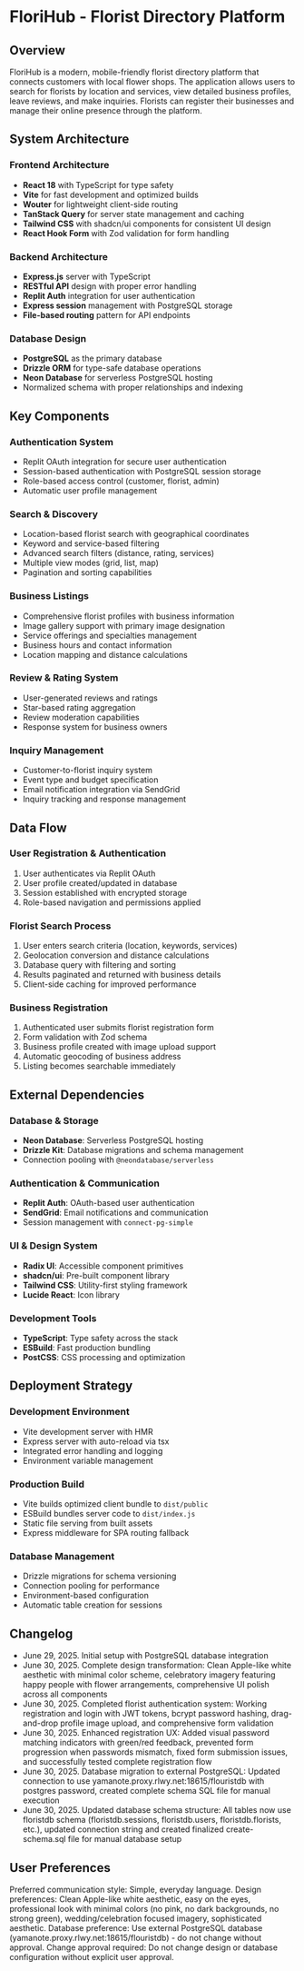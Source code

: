 # FloriHub - Florist Directory Platform

## Overview

FloriHub is a modern, mobile-friendly florist directory platform that connects customers with local flower shops. The application allows users to search for florists by location and services, view detailed business profiles, leave reviews, and make inquiries. Florists can register their businesses and manage their online presence through the platform.

## System Architecture

### Frontend Architecture
- **React 18** with TypeScript for type safety
- **Vite** for fast development and optimized builds
- **Wouter** for lightweight client-side routing
- **TanStack Query** for server state management and caching
- **Tailwind CSS** with shadcn/ui components for consistent UI design
- **React Hook Form** with Zod validation for form handling

### Backend Architecture
- **Express.js** server with TypeScript
- **RESTful API** design with proper error handling
- **Replit Auth** integration for user authentication
- **Express session** management with PostgreSQL storage
- **File-based routing** pattern for API endpoints

### Database Design
- **PostgreSQL** as the primary database
- **Drizzle ORM** for type-safe database operations
- **Neon Database** for serverless PostgreSQL hosting
- Normalized schema with proper relationships and indexing

## Key Components

### Authentication System
- Replit OAuth integration for secure user authentication
- Session-based authentication with PostgreSQL session storage
- Role-based access control (customer, florist, admin)
- Automatic user profile management

### Search & Discovery
- Location-based florist search with geographical coordinates
- Keyword and service-based filtering
- Advanced search filters (distance, rating, services)
- Multiple view modes (grid, list, map)
- Pagination and sorting capabilities

### Business Listings
- Comprehensive florist profiles with business information
- Image gallery support with primary image designation
- Service offerings and specialties management
- Business hours and contact information
- Location mapping and distance calculations

### Review & Rating System
- User-generated reviews and ratings
- Star-based rating aggregation
- Review moderation capabilities
- Response system for business owners

### Inquiry Management
- Customer-to-florist inquiry system
- Event type and budget specification
- Email notification integration via SendGrid
- Inquiry tracking and response management

## Data Flow

### User Registration & Authentication
1. User authenticates via Replit OAuth
2. User profile created/updated in database
3. Session established with encrypted storage
4. Role-based navigation and permissions applied

### Florist Search Process
1. User enters search criteria (location, keywords, services)
2. Geolocation conversion and distance calculations
3. Database query with filtering and sorting
4. Results paginated and returned with business details
5. Client-side caching for improved performance

### Business Registration
1. Authenticated user submits florist registration form
2. Form validation with Zod schema
3. Business profile created with image upload support
4. Automatic geocoding of business address
5. Listing becomes searchable immediately

## External Dependencies

### Database & Storage
- **Neon Database**: Serverless PostgreSQL hosting
- **Drizzle Kit**: Database migrations and schema management
- Connection pooling with `@neondatabase/serverless`

### Authentication & Communication
- **Replit Auth**: OAuth-based user authentication
- **SendGrid**: Email notifications and communication
- Session management with `connect-pg-simple`

### UI & Design System
- **Radix UI**: Accessible component primitives
- **shadcn/ui**: Pre-built component library
- **Tailwind CSS**: Utility-first styling framework
- **Lucide React**: Icon library

### Development Tools
- **TypeScript**: Type safety across the stack
- **ESBuild**: Fast production bundling
- **PostCSS**: CSS processing and optimization

## Deployment Strategy

### Development Environment
- Vite development server with HMR
- Express server with auto-reload via tsx
- Integrated error handling and logging
- Environment variable management

### Production Build
- Vite builds optimized client bundle to `dist/public`
- ESBuild bundles server code to `dist/index.js`
- Static file serving from built assets
- Express middleware for SPA routing fallback

### Database Management
- Drizzle migrations for schema versioning
- Connection pooling for performance
- Environment-based configuration
- Automatic table creation for sessions

## Changelog
- June 29, 2025. Initial setup with PostgreSQL database integration
- June 30, 2025. Complete design transformation: Clean Apple-like white aesthetic with minimal color scheme, celebratory imagery featuring happy people with flower arrangements, comprehensive UI polish across all components
- June 30, 2025. Completed florist authentication system: Working registration and login with JWT tokens, bcrypt password hashing, drag-and-drop profile image upload, and comprehensive form validation
- June 30, 2025. Enhanced registration UX: Added visual password matching indicators with green/red feedback, prevented form progression when passwords mismatch, fixed form submission issues, and successfully tested complete registration flow
- June 30, 2025. Database migration to external PostgreSQL: Updated connection to use yamanote.proxy.rlwy.net:18615/flouristdb with postgres password, created complete schema SQL file for manual execution
- June 30, 2025. Updated database schema structure: All tables now use floristdb schema (floristdb.sessions, floristdb.users, floristdb.florists, etc.), updated connection string and created finalized create-schema.sql file for manual database setup

## User Preferences

Preferred communication style: Simple, everyday language.
Design preferences: Clean Apple-like white aesthetic, easy on the eyes, professional look with minimal colors (no pink, no dark backgrounds, no strong green), wedding/celebration focused imagery, sophisticated aesthetic.
Database preference: Use external PostgreSQL database (yamanote.proxy.rlwy.net:18615/flouristdb) - do not change without approval.
Change approval required: Do not change design or database configuration without explicit user approval.